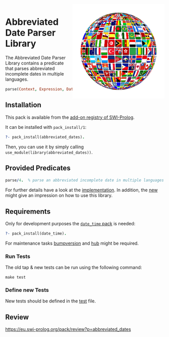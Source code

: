 <img src=".github/flags-jakearchibald.github.io-scour.svg?raw=true" width="50%" align="right" style="border:20px solid white">

# Abbreviated Date Parser Library

The Abbreviated Date Parser Library contains a predicate that parses abbreviated incomplete dates in multiple languages.

```prolog 
parse(Context, Expression, Dates, Trace).
```

## Installation

This pack is available from the [add-on registry of SWI-Prolog](http://www.swi-prolog.org/pack/list).

It can be installed with `pack_install/1`:

```prolog
?- pack_install(abbreviated_dates).
```

Then, you can use it by simply calling `use_module(library(abbreviated_dates))`.

## Provided Predicates

```prolog
parse/4.  % parse an abbreviated incomplete date in multiple languages (today, tomorrow, etc).
```

For further details have a look at the [implementation](prolog/abbreviated_dates.pl). In addition, the
[new](prolog/abbreviated_dates.plt) might give an impression on how to use this library.

## Requirements

Only for development purposes the [`date_time` pack](http://www.swi-prolog.org/pack/list?p=date_time) is needed:

```prolog
?- pack_install(date_time).
```
For maintenance tasks [bumpversion](https://github.com/peritus/bumpversion) and [hub](https://github.com/github/hub) 
might be required.

### Run Tests

The old tap & new tests can be run using the following command:

```shell
make test
```

### Define new Tests

New tests should be defined in the [test](prolog/abbreviated_dates.plt) file.

## Review
https://eu.swi-prolog.org/pack/review?p=abbreviated_dates